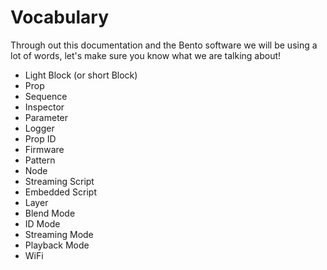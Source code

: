 # Vocabulary

Through out this documentation and the Bento software we will be using a lot of words, let's make sure you know what we are talking about!

* Light Block (or short Block)
* Prop
* Sequence
* Inspector
* Parameter
* Logger
* Prop ID
* Firmware
* Pattern
* Node
* Streaming Script
* Embedded Script
* Layer
* Blend Mode
* ID Mode
* Streaming Mode
* Playback Mode
* WiFi

